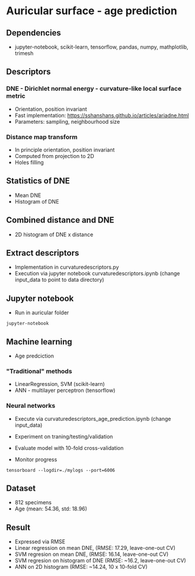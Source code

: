 # Auricular surface - age prediction

## Dependencies

* jupyter-notebook, scikit-learn, tensorflow, pandas, numpy, mathplotlib, trimesh

## Descriptors

### DNE - Dirichlet normal energy - curvature-like local surface metric

* Orientation, position invariant
* Fast implementation: https://sshanshans.github.io/articles/ariadne.html
* Parameters: sampling, neighbourhood size

### Distance map transform

* In principle orientation, position invariant
* Computed from projection to 2D
* Holes filling

## Statistics of DNE

* Mean DNE
* Histogram of DNE

## Combined distance and DNE

* 2D histogram of DNE x distance

## Extract descriptors

* Implementation in curvaturedescriptors.py
* Execution via jupyter notebook curvaturedescriptors.ipynb (change input_data to point to data directory)

## Jupyter notebook

* Run in auricular folder

```
jupyter-notebook
```


## Machine learning

* Age predciction

### "Traditional" methods

* LinearRegression, SVM (scikit-learn)
* ANN - multilayer perceptron (tensorflow)

### Neural networks

* Execute via curvaturedescriptors_age_prediction.ipynb (change input_data)
* Experiment on traning/testing/validation
* Evaluate model with 10-fold cross-validation

* Monitor progress

```
tensorboard --logdir=./mylogs --port=6006
```

## Dataset

* 812 specimens
* Age (mean: 54.36, std: 18.96)

## Result

* Expressed via RMSE
* Linear regression on mean DNE, (RMSE: 17.29, leave-one-out CV)
* SVM regresion on mean DNE, (RMSE: 16.14, leave-one-out CV)
* SVM regresion on histogram of DNE (RMSE: ~16.2, leave-one-out CV)
* ANN on 2D histogram (RMSE: ~14.24, 10 x 10-fold CV)

